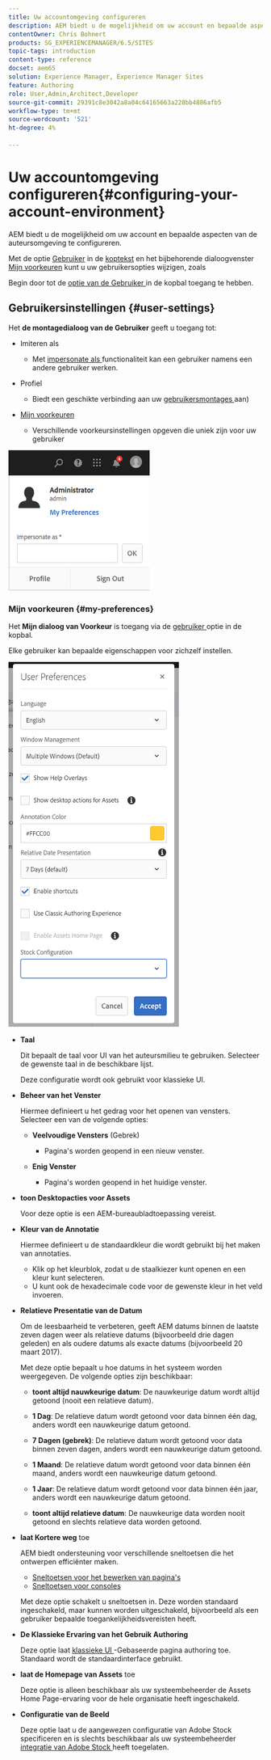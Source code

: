 ```yaml
---
title: Uw accountomgeving configureren
description: AEM biedt u de mogelijkheid om uw account en bepaalde aspecten van de auteursomgeving te configureren
contentOwner: Chris Bohnert
products: SG_EXPERIENCEMANAGER/6.5/SITES
topic-tags: introduction
content-type: reference
docset: aem65
solution: Experience Manager, Experience Manager Sites
feature: Authoring
role: User,Admin,Architect,Developer
source-git-commit: 29391c8e3042a8a04c64165663a228bb4886afb5
workflow-type: tm+mt
source-wordcount: '521'
ht-degree: 4%

---
```


# Uw accountomgeving configureren{#configuring-your-account-environment}

AEM biedt u de mogelijkheid om uw account en bepaalde aspecten van de auteursomgeving te configureren.

Met de optie [Gebruiker](/help/sites-authoring/user-properties.md#user-settings) in de [koptekst](/help/sites-authoring/basic-handling.md#the-header) en het bijbehorende dialoogvenster [Mijn voorkeuren](#userpreferences) kunt u uw gebruikersopties wijzigen, zoals

Begin door tot de [ optie van de Gebruiker ](/help/sites-authoring/user-properties.md#user-settings) in de kopbal toegang te hebben.

## Gebruikersinstellingen {#user-settings}

Het **de montagedialoog van de Gebruiker** geeft u toegang tot:

* Imiteren als

   * Met [ impersonate als ](/help/sites-administering/security.md#impersonating-another-user) functionaliteit kan een gebruiker namens een andere gebruiker werken.

* Profiel

   * Biedt een geschikte verbinding aan uw [ gebruikersmontages ](/help/sites-administering/security.md) aan)

* [Mijn voorkeuren](/help/sites-authoring/user-properties.md#my-preferences)

   * Verschillende voorkeursinstellingen opgeven die uniek zijn voor uw gebruiker

![ screen_shot_2018-03-20at103808 ](assets/screen_shot_2018-03-20at103808.png)

### Mijn voorkeuren {#my-preferences}

Het **Mijn dialoog van Voorkeur** is toegang via de [ gebruiker ](/help/sites-authoring/user-properties.md#user-settings) optie in de kopbal.

Elke gebruiker kan bepaalde eigenschappen voor zichzelf instellen.

![ scherm-shot_2019-03-05at100322 ](assets/screen-shot_2019-03-05at100322.png)

* **Taal**

  Dit bepaalt de taal voor UI van het auteursmilieu te gebruiken. Selecteer de gewenste taal in de beschikbare lijst.

  Deze configuratie wordt ook gebruikt voor klassieke UI.

* **Beheer van het Venster**

  Hiermee definieert u het gedrag voor het openen van vensters. Selecteer een van de volgende opties:

   * **Veelvoudige Vensters** (Gebrek)

      * Pagina&#39;s worden geopend in een nieuw venster.

   * **Enig Venster**

      * Pagina&#39;s worden geopend in het huidige venster.

* **toon Desktopacties voor Assets**

  Voor deze optie is een AEM-bureaubladtoepassing vereist.

* **Kleur van de Annotatie**

  Hiermee definieert u de standaardkleur die wordt gebruikt bij het maken van annotaties.

   * Klik op het kleurblok, zodat u de staalkiezer kunt openen en een kleur kunt selecteren.
   * U kunt ook de hexadecimale code voor de gewenste kleur in het veld invoeren.

* **Relatieve Presentatie van de Datum**

  Om de leesbaarheid te verbeteren, geeft AEM datums binnen de laatste zeven dagen weer als relatieve datums (bijvoorbeeld drie dagen geleden) en als oudere datums als exacte datums (bijvoorbeeld 20 maart 2017).

  Met deze optie bepaalt u hoe datums in het systeem worden weergegeven. De volgende opties zijn beschikbaar:

   * **toont altijd nauwkeurige datum**: De nauwkeurige datum wordt altijd getoond (nooit een relatieve datum).
   * **1 Dag**: De relatieve datum wordt getoond voor data binnen één dag, anders wordt een nauwkeurige datum getoond.

   * **7 Dagen (gebrek)**: De relatieve datum wordt getoond voor data binnen zeven dagen, anders wordt een nauwkeurige datum getoond.

   * **1 Maand**: De relatieve datum wordt getoond voor data binnen één maand, anders wordt een nauwkeurige datum getoond.

   * **1 Jaar**: De relatieve datum wordt getoond voor data binnen één jaar, anders wordt een nauwkeurige datum getoond.

   * **toont altijd relatieve datum**: De nauwkeurige data worden nooit getoond en slechts relatieve data worden getoond.

* **laat Kortere weg** toe

  AEM biedt ondersteuning voor verschillende sneltoetsen die het ontwerpen efficiënter maken.

   * [Sneltoetsen voor het bewerken van pagina&#39;s](/help/sites-authoring/page-authoring-keyboard-shortcuts.md)
   * [Sneltoetsen voor consoles](/help/sites-authoring/keyboard-shortcuts.md)

  Met deze optie schakelt u sneltoetsen in. Deze worden standaard ingeschakeld, maar kunnen worden uitgeschakeld, bijvoorbeeld als een gebruiker bepaalde toegankelijkheidsvereisten heeft.

* **De Klassieke Ervaring van het Gebruik Authoring**

  Deze optie laat [ klassieke UI ](/help/sites-classic-ui-authoring/classic-page-author-first-steps.md)-Gebaseerde pagina authoring toe. Standaard wordt de standaardinterface gebruikt.

* **laat de Homepage van Assets** toe

  Deze optie is alleen beschikbaar als uw systeembeheerder de Assets Home Page-ervaring voor de hele organisatie heeft ingeschakeld.

* **Configuratie van de Beeld**

  Deze optie laat u de aangewezen configuratie van Adobe Stock specificeren en is slechts beschikbaar als uw systeembeheerder [ integratie van Adobe Stock ](/help/assets/aem-assets-adobe-stock.md) heeft toegelaten.
